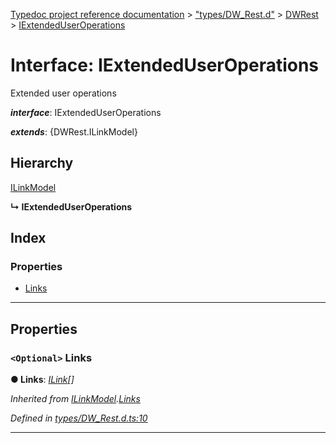 [Typedoc project reference documentation](../README.md) > ["types/DW_Rest.d"](../modules/_types_dw_rest_d_.md) > [DWRest](../modules/_types_dw_rest_d_.dwrest.md) > [IExtendedUserOperations](../interfaces/_types_dw_rest_d_.dwrest.iextendeduseroperations.md)

# Interface: IExtendedUserOperations

Extended user operations

*__interface__*: IExtendedUserOperations

*__extends__*: {DWRest.ILinkModel}

## Hierarchy

 [ILinkModel](_types_dw_rest_d_.dwrest.ilinkmodel.md)

**↳ IExtendedUserOperations**

## Index

### Properties

* [Links](_types_dw_rest_d_.dwrest.iextendeduseroperations.md#links)

---

## Properties

<a id="links"></a>

### `<Optional>` Links

**● Links**: *[ILink](_types_dw_rest_d_.dwrest.ilink.md)[]*

*Inherited from [ILinkModel](_types_dw_rest_d_.dwrest.ilinkmodel.md).[Links](_types_dw_rest_d_.dwrest.ilinkmodel.md#links)*

*Defined in [types/DW_Rest.d.ts:10](https://github.com/DocuWare/REST-Sample-TS/blob/a4697e2/src/types/DW_Rest.d.ts#L10)*

___


